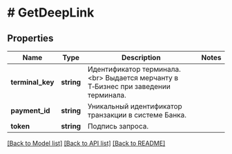 # # GetDeepLink

## Properties

Name | Type | Description | Notes
------------ | ------------- | ------------- | -------------
**terminal_key** | **string** | Идентификатор терминала. &lt;br&gt; Выдается мерчанту в Т‑Бизнес при заведении терминала. |
**payment_id** | **string** | Уникальный идентификатор транзакции в системе Банка. |
**token** | **string** | Подпись запроса. |

[[Back to Model list]](../../README.md#models) [[Back to API list]](../../README.md#endpoints) [[Back to README]](../../README.md)
